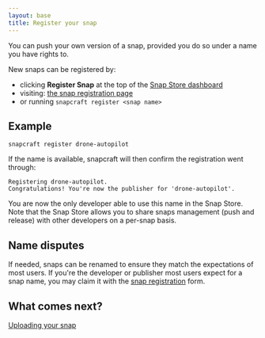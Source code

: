 ```yaml
---
layout: base
title: Register your snap
---
```


You can push your own version of a snap, provided you do so under a name you have rights to.

New snaps can be registered by:

* clicking **Register Snap** at the top of the [Snap Store dashboard](https://dashboard.snapcraft.io)
* visiting: [the snap registration page](https://dashboard.snapcraft.io/dev/snaps/register-snap/)
* or running `snapcraft register <snap name>`

## Example

```
snapcraft register drone-autopilot
```

If the name is available, snapcraft will then confirm the registration went through:

```
Registering drone-autopilot.
Congratulations! You're now the publisher for 'drone-autopilot'.
```

You are now the only developer able to use this name in the Snap Store. Note that the Snap Store allows you to share snaps management (push and release) with other developers on a per-snap basis.

## Name disputes

If needed, snaps can be renamed to ensure they match the expectations of most users. If you're the developer or publisher most users expect for a snap name, you may claim it with the [snap registration](https://dashboard.snapcraft.io/dev/snaps/register-name/) form.

## What comes next?

[Uploading your snap](upload)
